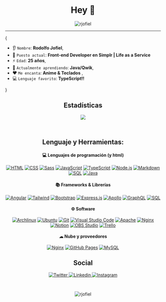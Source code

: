 <h1 align="center"> Hey 👋</h1>
<p align="center"> <img src="https://komarev.com/ghpvc/?username=rjofiel&label=Profile%20views&color=blueviolet&style=for-the-badge" alt="rjofiel" /> </p>
<hr/>

{

- 👂 `Nombre`: **Rodolfo Jofiel**,
- 🔭 `Puesto actual`: **Front-end Developer en Simplr | Life as a Service**
- ⚡ `Edad`: **25 años**,
- 🌱 `Actualmente aprendiendo`: **Java/Qwik**,
- ❤️ `Me encanta`: **Anime & Teclados** ,
- 💻 `Lenguaje favorito`: **TypeScript!!**

}

<h2 align="center"> Estadísticas </h2>
<p align="center">
    <img src="https://github-profile-trophy.vercel.app/?username=rjofiel&theme=tokyonight"/>
</p>

<br />

<h2 align="center">Lenguaje y Herramientas:</h2>
<h4 align="center">💻 Lenguajes de programación (y html)</h4>
<p align="center">
<a href="https://github.com/search?q=user%3Arjofiel+language%3Ahtml"><img alt="HTML" src="https://img.shields.io/badge/HTML-E34F26.svg?logo=html5&logoColor=white"></a>
<a href="https://github.com/search?q=user%3Arjofiel+language%3Acss"><img alt="CSS" src="https://img.shields.io/badge/CSS-1572B6.svg?logo=css3&logoColor=white"></a>
<a href="https://github.com/search?q=user%3Arjofiel+language%3Asass"><img alt="Sass" src="https://img.shields.io/badge/Sass-CC6699.svg?logo=sass&logoColor=white"></a>
<a href="https://github.com/search?q=user%3Arjofiel+language%3Ajavascript"><img alt="JavaScript" src="https://img.shields.io/badge/JavaScript-F7DF1E.svg?logo=javascript&logoColor=black"></a>
<a href="https://github.com/search?q=user%3Arjofiel+language%3AtypeScript"><img alt="TypeScript" src="https://img.shields.io/badge/TypeScript-007ACC.svg?logo=typescript&logoColor=white"></a>
<a href="https://github.com/search?q=user%3Arjofiel+language%3Ajavascript"><img alt="Node.js" src="https://img.shields.io/badge/Node.js-43853D.svg?logo=node.js&logoColor=white"></a>
<a href="https://github.com/search?q=user%3Arjofiel+language%3Amarkdown"><img alt="Markdown" src="https://img.shields.io/badge/Markdown-000000.svg?logo=markdown&logoColor=white"></a>
<a href="https://github.com/search?q=user%3Arjofiel+language%3Asql"><img alt="SQL" src="https://custom-icon-badges.demolab.com/badge/SQL-025E8C.svg?logo=database&logoColor=white"></a>
<a href="https://github.com/search?q=user%3Arjofiel+language%3Ajava"><img alt="Java" src="https://custom-icon-badges.demolab.com/badge/Java-007396.svg?logo=java&logoColor=white"></a>

</p>

<h4 align="center">📚 Frameworks & Librerías</h4>

<p align="center">
  <a href="#"><img alt="Angular" src="https://img.shields.io/badge/Angular-C71A36.svg?logo=angular&logoColor=white"></a>
  <a href="#"><img alt="Tailwind" src="https://img.shields.io/badge/Tailwind-06B6D4.svg?logo=tailwindcss&logoColor=white"></a>
  <a href="#"><img alt="Bootstrap" src="https://img.shields.io/badge/Bootstrap-7952B3.svg?logo=bootstrap&logoColor=white"></a>
  <a href="#"><img alt="Express.js" src="https://img.shields.io/badge/Express-404d59.svg?logo=express&logoColor=white"></a>
  <a href="#"><img alt="Apollo" src="https://img.shields.io/badge/Apollo-311C87.svg?logo=apollo-graphql&logoColor=white"></a>
  <a href="#"><img alt="GraphQL" src="https://img.shields.io/badge/graphql-E10098.svg?logo=graphql&logoColor=white"></a>
  <a href="https://github.com/search?q=user%3Arjofiel+language%3Asql"><img alt="SQL" src="https://custom-icon-badges.demolab.com/badge/Android%20Studio-3DDC84.svg?logo=androidstudio&logoColor=white"></a>
  <!-- <a href="#"><img alt="GitHub Actions" src="https://img.shields.io/badge/GitHub%20Actions-2671E5.svg?logo=github%20actions&logoColor=white"></a> -->
</p>

<h4 align="center">⚙ Software</h4>

<p align="center">
  <a href="#"><img alt="Archlinux" src="https://img.shields.io/badge/Archlinux-1793D1.svg?logo=archlinux&logoColor=white"></a>
  <a href="#"><img alt="Ubuntu" src="https://img.shields.io/badge/Ubuntu-E95420.svg?logo=ubuntu&logoColor=white"></a>
  <a href="#"><img alt="Git" src="https://img.shields.io/badge/Git-F05033.svg?logo=git&logoColor=white"></a>
  <a href="#"><img alt="Visual Studio Code" src="https://img.shields.io/badge/Visual%20Studio%20Code-0078d7.svg?logo=visual-studio-code&logoColor=white"></a>
  <a href="#"><img alt="Apache" src="https://img.shields.io/badge/Apache-D22128.svg?logo=apache&logoColor=white"></a>
  <a href="#"><img alt="Nginx" src="https://img.shields.io/badge/Nginx-009639.svg?logo=nginx&logoColor=white"></a>
  <a href="#"><img alt="Notion" src="https://img.shields.io/badge/Notion-010101.svg?logo=notion&logoColor=white"></a>
  <a href="#"><img alt="OBS Studio" src="https://img.shields.io/badge/-OBS-302E31?logo=obs-studio&logoColor=white"></a>
  <a href="#"><img alt="Trello" src="https://img.shields.io/badge/Trello-0052CC.svg?logo=trello&logoColor=white"></a>
</p>

<h4 align="center">☁ Nube y proveedores</h4>

<p align="center">
  <!-- <a href="#"><img alt="AWS" src="https://img.shields.io/badge/AWS-232F3E.svg?logo=amazon-aws&logoColor=white"></a>
  <a href="#"><img alt="Cloudflare" src="https://img.shields.io/badge/Cloudflare-F38020.svg?logo=cloudflare&logoColor=white"></a> -->
  <a href="#"><img alt="Nginx" src="https://img.shields.io/badge/Nginx-009639.svg?logo=nginx&logoColor=white"></a>
  <a href="#"><img alt="GitHub Pages" src="https://img.shields.io/badge/GitHub%20Pages-327FC7.svg?logo=github&logoColor=white"></a>
  <a href="#"><img alt="MySQL" src="https://img.shields.io/badge/MySQL-00f.svg?logo=mysql&logoColor=white"></a>
</p>

<h2 align="center">Social</h2>
<p align="center">
  <a href="https://twitter.com/jofiel_r" target="blank">
    <img alt="Twitter" src="https://img.shields.io/badge/Twitter-1DA1F2.svg?logo=twitter&logoColor=white">
  </a>
  <a href="https://es.linkedin.com/in/rjofiel" target="blank">
    <img alt="Linkedin" src="https://img.shields.io/badge/Linkedin-0A66C2.svg?logo=linkedin&logoColor=white">
  </a>
  <a href="https://instagram.com/jofiel.m" target="blank"> 
    <img alt="Instagram" src="https://img.shields.io/badge/Instagram-E4405F.svg?logo=instagram&logoColor=white">
  </a>
</p>

<br/>
<p align="center"><img align="center" src="https://github-readme-stats.vercel.app/api/top-langs?username=rjofiel&show_icons=true&locale=es&layout=compact" alt="rjofiel" /></p>
